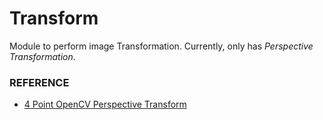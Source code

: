 # Transform
Module to perform image Transformation. Currently, only has *Perspective Transformation*.

### REFERENCE
- [4 Point OpenCV Perspective Transform](https://www.pyimagesearch.com/2014/08/25/4-point-opencv-getperspective-transform-example/)
